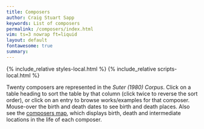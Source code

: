 ```yaml
---
title: Composers
author: Craig Stuart Sapp
keywords: List of composers
permalink: /composers/index.html
vim: ts=3 nowrap ft=liquid
layout: default
fontawesome: true
summary: 
---
```


{% include_relative styles-local.html %}
{% include_relative scripts-local.html %}

Twenty composers are represented in the <i>Suter (1980) Corpus</i>.  Click
on a table heading to sort the table by that column (click
twice to reverse the sort order), or click on an entry to browse
works/examples for that composer.  Mouse-over the birth and death dates
to see birth and death places. Also see the <a
href="https://maps.polyrhythm.humdrum.org/composers/">composers
map</a>, which displays birth, death and intermediate locations
in the life of each composer.


<div id="composer-list-container"></div>





